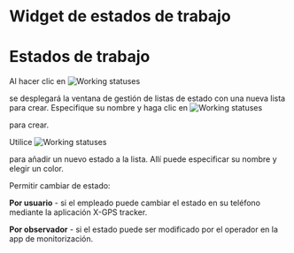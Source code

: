 # Widget de estados de trabajo

# Estados de trabajo

Al hacer clic en ![Working statuses](https://www.navixy.com/wp-content/uploads/2021/09/zjhopml.png)

 se desplegará la ventana de gestión de listas de estado con una nueva lista para crear. Especifique su nombre y haga clic en ![Working statuses](https://www.navixy.com/wp-content/uploads/2021/09/avcljbl.png)

 para crear.

Utilice ![Working statuses](https://www.navixy.com/wp-content/uploads/2021/09/fxnvkwl-1.png)

 para añadir un nuevo estado a la lista. Allí puede especificar su nombre y elegir un color.

Permitir cambiar de estado:

**Por usuario** - si el empleado puede cambiar el estado en su teléfono mediante la aplicación X-GPS tracker.

**Por observador** - si el estado puede ser modificado por el operador en la app de monitorización.